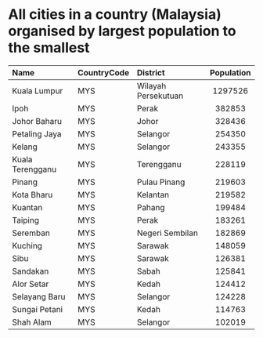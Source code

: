 # All cities in a country (Malaysia) organised by largest population to the smallest

| Name | CountryCode | District | Population |
| :--- | :--- | :--- | :---: |
|Kuala Lumpur|MYS|Wilayah Persekutuan|1297526|
|Ipoh|MYS|Perak|382853|
|Johor Baharu|MYS|Johor|328436|
|Petaling Jaya|MYS|Selangor|254350|
|Kelang|MYS|Selangor|243355|
|Kuala Terengganu|MYS|Terengganu|228119|
|Pinang|MYS|Pulau Pinang|219603|
|Kota Bharu|MYS|Kelantan|219582|
|Kuantan|MYS|Pahang|199484|
|Taiping|MYS|Perak|183261|
|Seremban|MYS|Negeri Sembilan|182869|
|Kuching|MYS|Sarawak|148059|
|Sibu|MYS|Sarawak|126381|
|Sandakan|MYS|Sabah|125841|
|Alor Setar|MYS|Kedah|124412|
|Selayang Baru|MYS|Selangor|124228|
|Sungai Petani|MYS|Kedah|114763|
|Shah Alam|MYS|Selangor|102019|
